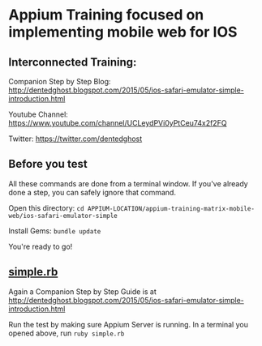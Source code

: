 # Appium Training focused on implementing mobile web for IOS

## Interconnected Training: 
Companion Step by Step Blog: http://dentedghost.blogspot.com/2015/05/ios-safari-emulator-simple-introduction.html
 
Youtube Channel: https://www.youtube.com/channel/UCLeydPVi0yPtCeu74x2f2FQ

Twitter: https://twitter.com/dentedghost 

## Before you test

All these commands are done from a terminal window.  If you've already done
a step, you can safely ignore that command.

Open this directory:  `cd APPIUM-LOCATION/appium-training-matrix-mobile-web/ios-safari-emulator-simple`

Install Gems:  `bundle update`

You're ready to go!

## [simple.rb](simple.rb)

Again a Companion Step by Step Guide is at http://dentedghost.blogspot.com/2015/05/ios-safari-emulator-simple-introduction.html <br/>

Run the test by making sure Appium Server is running.
In a terminal you opened above, run `ruby simple.rb`
